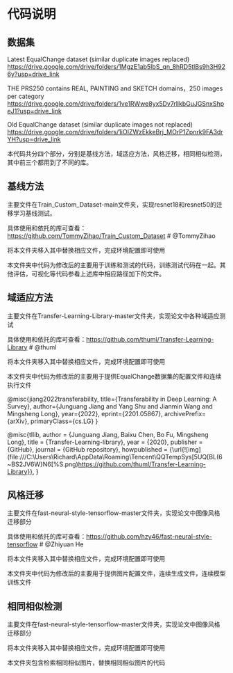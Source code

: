 # 代码说明

## 数据集

Latest EqualChange dataset (similar duplicate images replaced)
https://drive.google.com/drive/folders/1MgzE1ab5IbS_qn_8hRD5tlBs9h3H926y?usp=drive_link

THE PRS250 contains REAL, PAINTING and SKETCH domains，250 images per category
https://drive.google.com/drive/folders/1ve1RWwe8yx5Dv7rllkbGuJGSnxShpeJ1?usp=drive_link

Old EqualChange dataset (similar duplicate images not replaced)
https://drive.google.com/drive/folders/1iOIZWzEkkeBrj_MOrP1Zpnrk9FA3drYH?usp=drive_link

本代码共分四个部分，分别是基线方法，域适应方法，风格迁移，相同相似检测，其中前三个都用到了不同的库。

## 基线方法

主要文件在Train_Custom_Dataset-main文件夹，实现resnet18和resnet50的迁移学习基线测试。

具体使用和依托的库可查看：https://github.com/TommyZihao/Train_Custom_Dataset # @TommyZihao

将本文件夹移入其中替换相应文件，完成环境配置即可使用

本文件夹中代码为修改后的主要用于训练和测试的代码，训练测试代码在一起。其他评估，可视化等代码参看上述库中相应路径加下的文件。

## 域适应方法

主要文件在Transfer-Learning-Library-master文件夹，实现论文中各种域适应测试

具体使用和依托的库可查看：https://github.com/thuml/Transfer-Learning-Library # @thuml

将本文件夹移入其中替换相应文件，完成环境配置即可使用

本文件夹中代码为修改后的主要用于提供EqualChange数据集的配置文件和连续执行文件

@misc{jiang2022transferability,
   title={Transferability in Deep Learning: A Survey}, 
   author={Junguang Jiang and Yang Shu and Jianmin Wang and Mingsheng Long},
   year={2022},
   eprint={2201.05867},
   archivePrefix={arXiv},
   primaryClass={cs.LG}
}

@misc{tllib,
  author = {Junguang Jiang, Baixu Chen, Bo Fu, Mingsheng Long},
  title = {Transfer-Learning-library},
  year = {2020},
  publisher = {GitHub},
  journal = {GitHub repository},
  howpublished = {\url{![img](file:///C:\Users\Richard\AppData\Roaming\Tencent\QQTempSys\[5UQ[BL(6~BS2JV6W}N6[%S.png)https://github.com/thuml/Transfer-Learning-Library}},
}

## 风格迁移

主要文件在fast-neural-style-tensorflow-master文件夹，实现论文中图像风格迁移部分

具体使用和依托的库可查看：https://github.com/hzy46/fast-neural-style-tensorflow # @Zhiyuan He

将本文件夹移入其中替换相应文件，完成环境配置即可使用

本文件夹中代码为修改后的主要用于提供图片配置文件，连续生成文件，连续模型训练文件

## 相同相似检测

主要文件在fast-neural-style-tensorflow-master文件夹，实现论文中图像风格迁移部分

将本文件夹移入其中替换相应文件，完成环境配置即可使用

本文件夹包含检索相同相似图片，替换相同相似图片的代码


